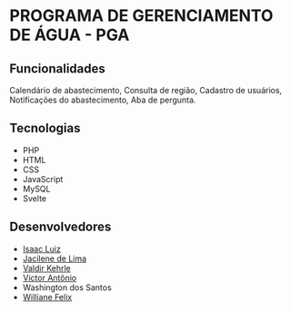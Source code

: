 # PROGRAMA DE GERENCIAMENTO DE ÁGUA - PGA
</hr>


## Funcionalidades
</hr>
Calendário de abastecimento, Consulta de região, Cadastro de usuários, Notificações do abastecimento, Aba de pergunta.

## Tecnologias
</hr>
  
  - PHP
  - HTML
  - CSS
  - JavaScript
  - MySQL
  - Svelte

## Desenvolvedores
</hr>

  - <a href="https://github.com/IsaacLuiz88"> Isaac Luiz</a>
  - <a href="https://github.com/jacilima"> Jacilene de Lima </a>
  - <a href="https://github.com/Kehrle"> Valdir Kehrle </a>
  - <a href="https://github.com/victor16042002">Victor Antônio</a>
  - Washington dos Santos
  - <a href="https://github.com/willyfelix">Williane Felix</a>      


